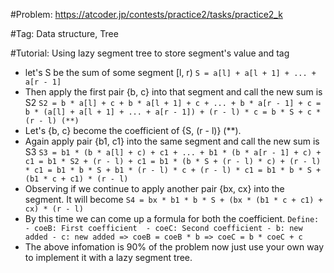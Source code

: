 #Problem:
https://atcoder.jp/contests/practice2/tasks/practice2_k

#Tag:
Data structure, Tree

#Tutorial:
Using lazy segment tree to store segment's value and tag
  - let's S be the sum of some segment [l, r) 
        ```
            S = a[l] + a[l + 1] + ... + a[r - 1] 
        ```
  - Then apply the first pair {b, c} into that segment and call the new sum is S2
        ```
           S2 = b * a[l] + c + b * a[l + 1] + c + ... + b * a[r - 1] + c
              = b * (a[l] + a[l + 1] + ... + a[r - 1]) + (r - l) * c
              = b * S + c * (r - l) (**)
        ```
  - Let's {b, c} become the coefficient of {S, (r - l)} (**).
  - Again apply pair {b1, c1} into the same segment and call the new sum is S3
        ```
           S3 = b1 * (b * a[l] + c) + c1 + ... + b1 * (b * a[r - 1] + c) + c1
              = b1 * S2 + (r - l) + c1
              = b1 * (b * S + (r - l) * c) + (r - l) * c1
              = b1 * b * S + b1 * (r - l) * c + (r - l) * c1
              = b1 * b * S + (b1 * c + c1) * (r - l)
        ```
  - Observing if we continue to apply another pair {bx, cx} into the segment. It will become
        ```
           S4 = bx * b1 * b * S + (bx * (b1 * c + c1) + cx) * (r - l)
        ```
  - By this time we can come up a formula for both the coefficient.
        ```
           Define:
            - coeB: First coefficient 
            - coeC: Second coefficient
            - b: new added
            - c: new added
               => coeB = coeB * b
               => coeC = b * coeC + c
        ```
  - The above infomation is 90% of the problem now just use your own way to implement it with a lazy segment tree.
